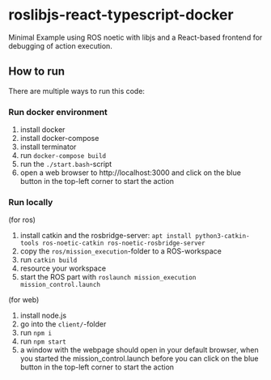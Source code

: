 # roslibjs-react-typescript-docker
Minimal Example using ROS noetic with libjs and a React-based frontend for debugging of action execution.

## How to run

There are multiple ways to run this code:

### Run docker environment
1. install docker
1. install docker-compose
1. install terminator
1. run `docker-compose build`
1. run the `./start.bash`-script
1. open a web browser to http://localhost:3000 and click on the blue button in the top-left corner to start the action

### Run locally
(for ros)
1. install catkin and the rosbridge-server: `apt install python3-catkin-tools ros-noetic-catkin ros-noetic-rosbridge-server`
1. copy the `ros/mission_execution`-folder to a ROS-workspace
1. run `catkin build`
1. resource your workspace
1. start the ROS part with `roslaunch mission_execution mission_control.launch`

(for web)
1. install node.js
1. go into the `client/`-folder
1. run `npm i`
1. run `npm start`
1. a window with the webpage should open in your default browser, when you started the mission_control.launch before you can click on the blue button in the top-left corner to start the action